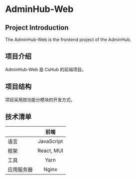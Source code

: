 # AdminHub-Web

## Project Introduction

The AdminHub-Web is the frontend project of the AdminHub.

## 项目介绍

AdminHub-Web 是 CsHub 的前端项目。

## 项目结构

项目采用按功能分模块的开发方式。

## 技术清单

| | 前端 |
| :----- | :----: |
| 语言 | JavaScript |
| 框架 | React, MUI |
| 工具 | Yarn |
| 应用服务器 | Nginx |

